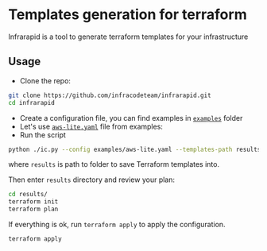# Templates generation for terraform

Infrarapid is a tool to generate terraform templates for your infrastructure

## Usage

- Clone the repo:

```bash
git clone https://github.com/infracodeteam/infrarapid.git
cd infrarapid
```

- Create a configuration file, you can find examples in
[`examples`](https://github.com/infracodeteam/infrarapid/tree/master/examples) folder
- Let's use [`aws-lite.yaml`](https://github.com/infracodeteam/infrarapid/blob/master/examples/aws-lite.yaml) file from examples:
- Run the script

```bash
python ./ic.py --config examples/aws-lite.yaml --templates-path results/
```

where `results` is path to folder to save Terraform templates into.

Then enter `results` directory and review your plan:

```bash
cd results/
terraform init
terraform plan
```

If everything is ok, run `terraform apply` to apply the configuration.

```bash
terraform apply
```
